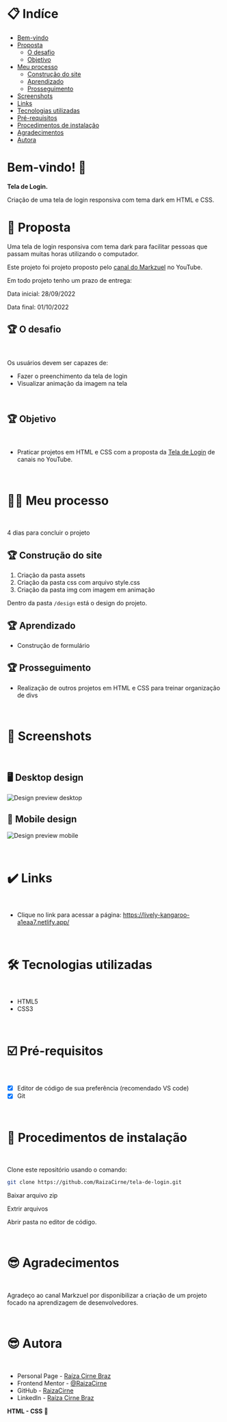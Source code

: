 # 📋 Indíce

- [Bem-vindo](#id01)
- [Proposta](#id02)
  - [O desafio](#id02.1)
  - [Objetivo](#id02.2)
- [Meu processo](#id03)
  - [Construção do site](#id03.1)
  - [Aprendizado](#id03.2)
  - [Prosseguimento](#id03.3)
- [Screenshots](#id04)
- [Links](#id05)
- [Tecnologias utilizadas](#id06)
- [Pré-requisitos](#id07)
- [Procedimentos de instalação](#id08)
- [Agradecimentos](#id09)
- [Autora](#id010)

# Bem-vindo! 👋 <a name="id01"></a>

**Tela de Login.**

Criação de uma tela de login responsiva com tema dark em HTML e CSS.  

# 🚀 Proposta <a name="id02"></a>

Uma tela de login responsiva com tema dark para facilitar pessoas que passam muitas horas utilizando o computador.

Este projeto foi projeto proposto pelo [canal do Markzuel](https://www.youtube.com/c/Markzuel) no YouTube. 

Em todo projeto tenho um prazo de entrega:
<br />

Data inicial: 28/09/2022

Data final: 01/10/2022
<br />

## :trophy: O desafio <a name="id02.1"></a>

<br />

Os usuários devem ser capazes de: 

- Fazer o preenchimento da tela de login
- Visualizar animação da imagem na tela 

<br />

## :trophy: Objetivo <a name="id02.2"></a>

<br />

- Praticar projetos em HTML e CSS com a proposta da [Tela de Login](https://www.youtube.com/watch?v=69-WfrVBli8&t=417s) de canais no YouTube. 

<br />

# 👩🚀 Meu processo <a name="id03"></a>

<br />

4 dias para concluir o projeto

## :trophy: Construção do site <a name="id03.1"></a>

1. Criação da pasta assets 
2. Criação da pasta css com arquivo style.css
3. Criação da pasta img com imagem em animação

Dentro da pasta `/design` está o design do projeto. 

## :trophy: Aprendizado <a name="id03.2"></a>

- Construção de formulário

## :trophy: Prosseguimento <a name="id03.3"></a>

- Realização de outros projetos em HTML e CSS para treinar organização de divs

<br />

# :camera_flash: Screenshots <a name="id04"></a>

<br />

## :desktop_computer: Desktop design

![Design preview desktop](./design/tela-login-desktop.png)

## :iphone: Mobile design

![Design preview mobile](./design/tela-login-mobile.png)

<br />

# :heavy_check_mark: Links <a name="id05"></a>

<br />

- Clique no link para acessar a página: https://lively-kangaroo-a1eaa7.netlify.app/

<br />

# 🛠 Tecnologias utilizadas <a name="id06"></a>

<br />

- HTML5
- CSS3

<br />

# ☑️ Pré-requisitos <a name="id07"></a>

<br />

- [x] Editor de código de sua preferência (recomendado VS code)
- [x] Git

<br />

# 📝 Procedimentos de instalação <a name="id08"></a>

<br />

Clone este repositório usando o comando:

```bash
git clone https://github.com/RaizaCirne/tela-de-login.git
```

Baixar arquivo zip 

Extrir arquivos

Abrir pasta no editor de código.

<br />

# :sunglasses: Agradecimentos <a name="id09"></a>

<br />

Agradeço ao canal Markzuel por disponibilizar a criação de um projeto focado na aprendizagem de desenvolvedores.

<br />

# :sunglasses: Autora <a name="id010"></a>

<br />

- Personal Page - [Raíza Cirne Braz](https://lively-kangaroo-a1eaa7.netlify.app/)
- Frontend Mentor - [@RaizaCirne](https://www.frontendmentor.io/profile/RaizaCirne)
- GitHub - [RaizaCirne](https://github.com/RaizaCirne)
- LinkedIn - [Raíza Cirne Braz](https://www.linkedin.com/in/ra%C3%ADzacirne/)

**HTML - CSS** 🚀

